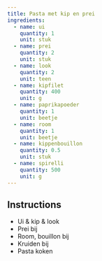 ```yaml
---
title: Pasta met kip en prei
ingredients:
  - name: ui
    quantity: 1
    unit: stuk
  - name: prei
    quantity: 2
    unit: stuk
  - name: look
    quantity: 2
    unit: teen
  - name: kipfilet
    quantity: 400
    unit: g
  - name: paprikapoeder
    quantity: 1
    unit: beetje
  - name: room
    quantity: 1
    unit: beetje
  - name: kippenbouillon
    quantity: 0.5
    unit: stuk
  - name: spirelli
    quantity: 500
    unit: g
---
```

## Instructions
- Ui & kip & look
- Prei bij
- Room, bouillon bij
- Kruiden bij
- Pasta koken

<Recipe />
